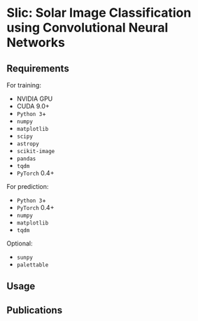 # Slic: Solar Image Classification using Convolutional Neural Networks

## Requirements
For training:

* NVIDIA GPU
* CUDA 9.0+
* `Python 3`+
* `numpy`
* `matplotlib`
* `scipy`
* `astropy`
* `scikit-image`
* `pandas`
* `tqdm`
* `PyTorch` 0.4+

For prediction:

* `Python 3`+
* `PyTorch` 0.4+
* `numpy`
* `matplotlib`
* `tqdm`

Optional:

* `sunpy`
* `palettable`

## Usage

## Publications

